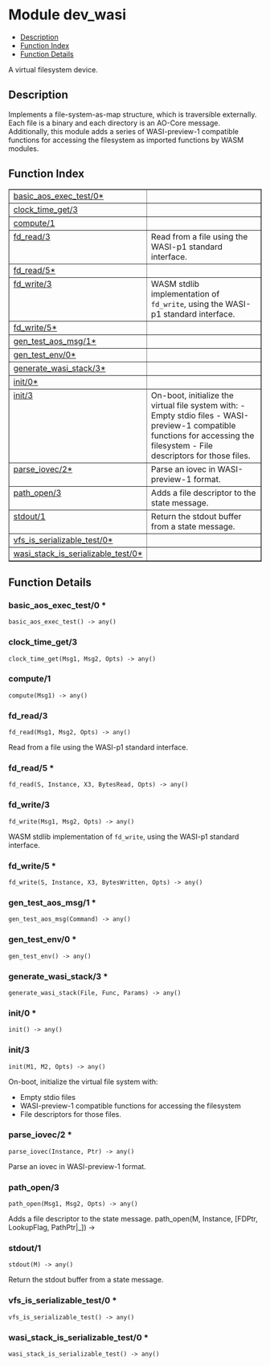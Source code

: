 

# Module dev_wasi #
* [Description](#description)
* [Function Index](#index)
* [Function Details](#functions)

A virtual filesystem device.

<a name="description"></a>

## Description ##
Implements a file-system-as-map structure, which is traversible externally.
Each file is a binary and each directory is an AO-Core message.
Additionally, this module adds a series of WASI-preview-1 compatible
functions for accessing the filesystem as imported functions by WASM
modules.<a name="index"></a>

## Function Index ##


<table width="100%" border="1" cellspacing="0" cellpadding="2" summary="function index"><tr><td valign="top"><a href="#basic_aos_exec_test-0">basic_aos_exec_test/0*</a></td><td></td></tr><tr><td valign="top"><a href="#clock_time_get-3">clock_time_get/3</a></td><td></td></tr><tr><td valign="top"><a href="#compute-1">compute/1</a></td><td></td></tr><tr><td valign="top"><a href="#fd_read-3">fd_read/3</a></td><td>Read from a file using the WASI-p1 standard interface.</td></tr><tr><td valign="top"><a href="#fd_read-5">fd_read/5*</a></td><td></td></tr><tr><td valign="top"><a href="#fd_write-3">fd_write/3</a></td><td>WASM stdlib implementation of <code>fd_write</code>, using the WASI-p1 standard
interface.</td></tr><tr><td valign="top"><a href="#fd_write-5">fd_write/5*</a></td><td></td></tr><tr><td valign="top"><a href="#gen_test_aos_msg-1">gen_test_aos_msg/1*</a></td><td></td></tr><tr><td valign="top"><a href="#gen_test_env-0">gen_test_env/0*</a></td><td></td></tr><tr><td valign="top"><a href="#generate_wasi_stack-3">generate_wasi_stack/3*</a></td><td></td></tr><tr><td valign="top"><a href="#init-0">init/0*</a></td><td></td></tr><tr><td valign="top"><a href="#init-3">init/3</a></td><td>On-boot, initialize the virtual file system with:
- Empty stdio files
- WASI-preview-1 compatible functions for accessing the filesystem
- File descriptors for those files.</td></tr><tr><td valign="top"><a href="#parse_iovec-2">parse_iovec/2*</a></td><td>Parse an iovec in WASI-preview-1 format.</td></tr><tr><td valign="top"><a href="#path_open-3">path_open/3</a></td><td>Adds a file descriptor to the state message.</td></tr><tr><td valign="top"><a href="#stdout-1">stdout/1</a></td><td>Return the stdout buffer from a state message.</td></tr><tr><td valign="top"><a href="#vfs_is_serializable_test-0">vfs_is_serializable_test/0*</a></td><td></td></tr><tr><td valign="top"><a href="#wasi_stack_is_serializable_test-0">wasi_stack_is_serializable_test/0*</a></td><td></td></tr></table>


<a name="functions"></a>

## Function Details ##

<a name="basic_aos_exec_test-0"></a>

### basic_aos_exec_test/0 * ###

`basic_aos_exec_test() -> any()`

<a name="clock_time_get-3"></a>

### clock_time_get/3 ###

`clock_time_get(Msg1, Msg2, Opts) -> any()`

<a name="compute-1"></a>

### compute/1 ###

`compute(Msg1) -> any()`

<a name="fd_read-3"></a>

### fd_read/3 ###

`fd_read(Msg1, Msg2, Opts) -> any()`

Read from a file using the WASI-p1 standard interface.

<a name="fd_read-5"></a>

### fd_read/5 * ###

`fd_read(S, Instance, X3, BytesRead, Opts) -> any()`

<a name="fd_write-3"></a>

### fd_write/3 ###

`fd_write(Msg1, Msg2, Opts) -> any()`

WASM stdlib implementation of `fd_write`, using the WASI-p1 standard
interface.

<a name="fd_write-5"></a>

### fd_write/5 * ###

`fd_write(S, Instance, X3, BytesWritten, Opts) -> any()`

<a name="gen_test_aos_msg-1"></a>

### gen_test_aos_msg/1 * ###

`gen_test_aos_msg(Command) -> any()`

<a name="gen_test_env-0"></a>

### gen_test_env/0 * ###

`gen_test_env() -> any()`

<a name="generate_wasi_stack-3"></a>

### generate_wasi_stack/3 * ###

`generate_wasi_stack(File, Func, Params) -> any()`

<a name="init-0"></a>

### init/0 * ###

`init() -> any()`

<a name="init-3"></a>

### init/3 ###

`init(M1, M2, Opts) -> any()`

On-boot, initialize the virtual file system with:
- Empty stdio files
- WASI-preview-1 compatible functions for accessing the filesystem
- File descriptors for those files.

<a name="parse_iovec-2"></a>

### parse_iovec/2 * ###

`parse_iovec(Instance, Ptr) -> any()`

Parse an iovec in WASI-preview-1 format.

<a name="path_open-3"></a>

### path_open/3 ###

`path_open(Msg1, Msg2, Opts) -> any()`

Adds a file descriptor to the state message.
path_open(M, Instance, [FDPtr, LookupFlag, PathPtr|_]) ->

<a name="stdout-1"></a>

### stdout/1 ###

`stdout(M) -> any()`

Return the stdout buffer from a state message.

<a name="vfs_is_serializable_test-0"></a>

### vfs_is_serializable_test/0 * ###

`vfs_is_serializable_test() -> any()`

<a name="wasi_stack_is_serializable_test-0"></a>

### wasi_stack_is_serializable_test/0 * ###

`wasi_stack_is_serializable_test() -> any()`

